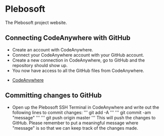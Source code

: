 # Plebosoft
The Plebosoft project website. 

## Connecting CodeAnywhere with GitHub
- Create an account with CodeAnywhere.
- Connect your CodeAnywhere account with your GitHub account.
- Create a new connection in CodeAnywhere, go to GitHub and the repository should show up.
- You now have access to all the GitHub files from CodeAnywhere. 

* [CodeAnywhere](https://codeanywhere.com/)

## Committing changes to GitHub
- Open up the Plebosoft SSH Terminal in CodeAnywhere and write out the following lines to commit changes:
'''
git add -A
'''
'''
git commit -am "message"
'''
'''
git push origin master
'''
This will push the changes to GitHub. 
Please remember to put a meaningful message where "message" is so that we can keep track of the changes made.